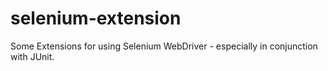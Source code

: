 selenium-extension
==================

Some Extensions for using Selenium WebDriver - especially in conjunction with JUnit.
